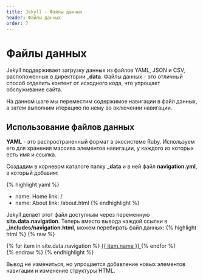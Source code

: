 ```yaml
---
title: Jekyll - Файлы данных
header: Файлы данных
order: 7
---
```

# Файлы данных
Jekyll поддерживает загрузку данных из файлов YAML, JSON и CSV, расположенных в директории **_data**. Файлы данных - это отличный способ отделить контент от исходного кода, что упрощает обслуживание сайта.


На данном шаге мы переместим содержимое навигации в файл данных, а затем выполним итерацию по нему во включении навигации.

## Использование файлов данных
**YAML** - это распространенный формат в экосистеме Ruby. Используем его для хранения массива элементов навигации, у каждого из которых есть имя и ссылка.


Создадим в корневом каталоге папку **_data** и в ней файл **navigation.yml**, в который добавим:

{% highlight yaml %}
- name: Home
    link: /
- name: About
    link: /about.html
{% endhighlight %}

Jekyll делает этот файл доступным через переменную **site.data.navigation**. Теперь вместо вывода каждой ссылки в **_includes/navigation.html**, можем перебирать файл данных:
{% highlight html %}
{% raw %}
<nav>
    {% for item in site.data.navigation %}
        <a href="{{ item.link }}" {% if page.url == item.link %}style="color: red;"{% endif %}>
            {{ item.name }}
        </a>
    {% endfor %}
</nav>
{% endraw %}
{% endhighlight %}

Вывод не измениться, но упрощается добавление новых элементов навигации и изменение структуры HTML.